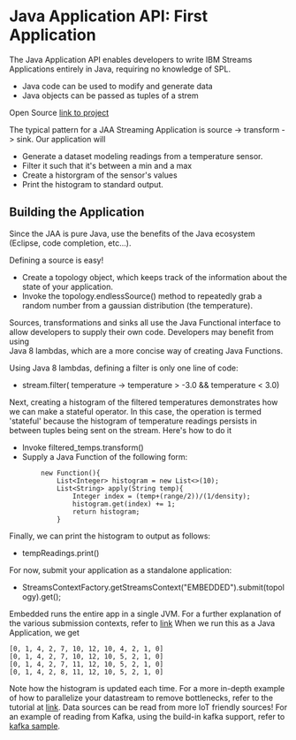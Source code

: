 # Java Application API: First Application

The Java Application API enables developers to write IBM Streams Applications entirely in Java, requiring no knowledge of SPL.
* Java code can be used to modify and generate data
* Java objects can be passed as tuples of a strem

Open Source [link to project](http://ibmstreams.github.io/streamsx.topology/)

The typical pattern for a JAA Streaming Application is source -> transform -> sink. Our application will
* Generate a dataset modeling readings from a temperature sensor.
* Filter it such that it's between a min and a max
* Create a historgram of the sensor's values
* Print the histogram to standard output.
	
## Building the Application

Since the JAA is pure Java, use the benefits of the Java ecosystem (Eclipse, code completion, etc...).

Defining a source is easy!
* Create a topology object, which keeps track of the information about the state of your application.
* Invoke the topology.endlessSource() method to repeatedly grab a random number from a gaussian distribution (the temperature).

Sources, transformations and sinks all use the Java Functional interface to allow developers to supply their own code. Developers may benefit from using 	
Java 8 lambdas, which are a more concise way of creating Java Functions.

Using Java 8 lambdas, defining a filter is only one line of code:
* stream.filter( temperature -> temperature > -3.0 && temperature < 3.0)

Next, creating a histogram of the filtered temperatures demonstrates how we can make a stateful operator. In this case, the operation is termed 'stateful'
because the histogram of temperature readings persists in between tuples being sent on the stream. Here's how to do it

* Invoke filtered_temps.transform()
* Supply a Java Function of the following form:
	
``` 
		new Function(){
			List<Integer> histogram = new List<>(10);
			List<String> apply(String temp){
				Integer index = (temp+(range/2))/(1/density);
				histogram.get(index) += 1;
				return histogram;
			}
```
Finally, we can print the histogram to output as follows:
* tempReadings.print()
	
For now, submit your application as a standalone application:
* StreamsContextFactory.getStreamsContext("EMBEDDED").submit(topology).get();

Embedded runs the entire app in a single JVM. For a further explanation of the various submission contexts, refer to [link](google.com)
When we run this as a Java Application, we get
```
[0, 1, 4, 2, 7, 10, 12, 10, 4, 2, 1, 0]
[0, 1, 4, 2, 7, 10, 12, 10, 5, 2, 1, 0]
[0, 1, 4, 2, 7, 11, 12, 10, 5, 2, 1, 0]
[0, 1, 4, 2, 8, 11, 12, 10, 5, 2, 1, 0]
```
Note how the histogram is updated each time. For a more in-depth example of how to parallelize your datastream to remove bottlenecks, refer to the tutorial at [link](google.com).
Data sources can be read from more IoT friendly sources! For an example of reading from Kafka, using the build-in kafka support, refer to [kafka sample](google.com).
